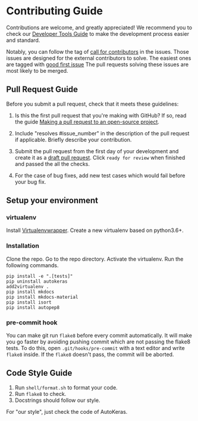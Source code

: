 # Contributing Guide

Contributions are welcome, and greatly appreciated!
We recommend you to check our [Developer Tools Guide](#developer-tools-guide)
to make the development process easier and standard.

Notably, you can follow the tag of [call for contributors](https://github.com/keras-team/autokeras/labels/call%20for%20contributors) in the issues.
Those issues are designed for the external contributors to solve.
The easiest ones are tagged with [good first issue](https://github.com/keras-team/autokeras/issues?q=is%3Aissue+is%3Aopen+label%3A%22good+first+issue%22)
The pull requests solving these issues are most likely to be merged.

## Pull Request Guide
Before you submit a pull request, check that it meets these guidelines:

1. Is this the first pull request that you're making with GitHub? If so, read the guide [Making a pull request to an open-source project](https://github.com/gabrieldemarmiesse/getting_started_open_source).

2. Include "resolves #issue_number" in the description of the pull request if applicable. Briefly describe your contribution.

3. Submit the pull request from the first day of your development and create it as a [draft pull request](https://github.blog/2019-02-14-introducing-draft-pull-requests/). Click `ready for review` when finished and passed the all the checks.

4. For the case of bug fixes, add new test cases which would fail before your bug fix.


## Setup your environment

### virtualenv
Install [Virtualenvwrapper](https://virtualenvwrapper.readthedocs.io/en/latest/).
Create a new virtualenv based on python3.6+.

### Installation
Clone the repo. Go to the repo directory. Activate the virtualenv. Run the following commands.
```
pip install -e ".[tests]"
pip uninstall autokeras
add2virtualenv .
pip install mkdocs
pip install mkdocs-material
pip install isort
pip install autopep8
``` 

### pre-commit hook
You can make git run `flake8` before every commit automatically. It will make you go faster by
avoiding pushing commit which are not passing the flake8 tests. To do this,
open `.git/hooks/pre-commit` with a text editor and write `flake8` inside. If the `flake8` doesn't
pass, the commit will be aborted.

## Code Style Guide
1. Run `shell/format.sh` to format your code.
2. Run `flake8` to check.
3. Docstrings should follow our style.

For "our style", just check the code of AutoKeras.
